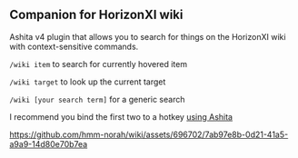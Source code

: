 ## Companion for HorizonXI wiki

Ashita v4 plugin that allows you to search for things on the HorizonXI wiki with context-sensitive commands.

`/wiki item` to search for currently hovered item

`/wiki target` to look up the current target

`/wiki [your search term]` for a generic search

I recommend you bind the first two to a hotkey [using Ashita](https://docs.ashitaxi.com/usage/commands/#command-bind)

https://github.com/hmm-norah/wiki/assets/696702/7ab97e8b-0d21-41a5-a9a9-14d80e70b7ea
